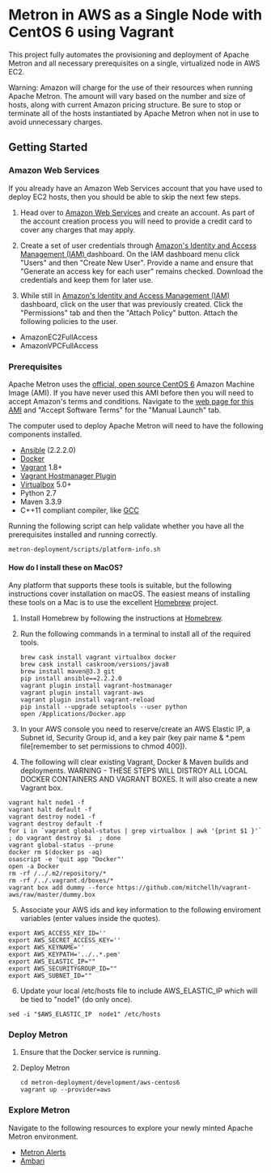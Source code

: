 <!--
Licensed to the Apache Software Foundation (ASF) under one
or more contributor license agreements.  See the NOTICE file
distributed with this work for additional information
regarding copyright ownership.  The ASF licenses this file
to you under the Apache License, Version 2.0 (the
"License"); you may not use this file except in compliance
with the License.  You may obtain a copy of the License at

    http://www.apache.org/licenses/LICENSE-2.0

Unless required by applicable law or agreed to in writing, software
distributed under the License is distributed on an "AS IS" BASIS,
WITHOUT WARRANTIES OR CONDITIONS OF ANY KIND, either express or implied.
See the License for the specific language governing permissions and
limitations under the License.
-->
Metron in AWS as a Single Node with CentOS 6 using Vagrant
==================

This project fully automates the provisioning and deployment of Apache Metron and all necessary prerequisites on a single, virtualized node in AWS EC2. 

Warning: Amazon will charge for the use of their resources when running Apache Metron.  The amount will vary based on the number and size of hosts, along with current Amazon pricing structure.  Be sure to stop or terminate all of the hosts instantiated by Apache Metron when not in use to avoid unnecessary charges.

Getting Started
---------------
### Amazon Web Services

If you already have an Amazon Web Services account that you have used to deploy EC2 hosts, then you should be able to skip the next few steps.

1. Head over to [Amazon Web Services](http://aws.amazon.com/) and create an account.  As part of the account creation process you will need to provide a credit card to cover any charges that may apply.

2. Create a set of user credentials through [Amazon's Identity and Access Management (IAM) ](https://console.aws.amazon.com/iam/) dashboard.  On the IAM dashboard menu click "Users" and then "Create New User". Provide a name and ensure that "Generate an access key for each user" remains checked.  Download the credentials and keep them for later use.

3.  While still in [Amazon's Identity and Access Management (IAM) ](https://console.aws.amazon.com/iam/) dashboard, click on the user that was previously created.  Click the "Permissions" tab and then the "Attach Policy" button.  Attach the following policies to the user.

  - AmazonEC2FullAccess
  - AmazonVPCFullAccess



### Prerequisites
Apache Metron uses the [official, open source CentOS 6](https://aws.amazon.com/marketplace/pp/B00NQAYLWO) Amazon Machine Image (AMI).  If you have never used this AMI before then you will need to accept Amazon's terms and conditions. Navigate to the [web page for this AMI](https://aws.amazon.com/marketplace/pp/B00NQAYLWO) and "Accept Software Terms" for the "Manual Launch" tab.

The computer used to deploy Apache Metron will need to have the following components installed.

 - [Ansible](https://github.com/ansible/ansible) (2.2.2.0)
 - [Docker](https://www.docker.com/community-edition)
 - [Vagrant](https://www.vagrantup.com) 1.8+
 - [Vagrant Hostmanager Plugin](https://github.com/devopsgroup-io/vagrant-hostmanager)
 - [Virtualbox](https://virtualbox.org) 5.0+
 - Python 2.7
 - Maven 3.3.9
 - C++11 compliant compiler, like [GCC](https://gcc.gnu.org/projects/cxx-status.html#cxx11)

Running the following script can help validate whether you have all the prerequisites installed and running correctly.

  ```
  metron-deployment/scripts/platform-info.sh
  ```

#### How do I install these on MacOS?

Any platform that supports these tools is suitable, but the following instructions cover installation on macOS.  The easiest means of installing these tools on a Mac is to use the excellent [Homebrew](http://brew.sh/) project.

1. Install Homebrew by following the instructions at [Homebrew](http://brew.sh/).

2. Run the following commands in a terminal to install all of the required tools.

    ```  
    brew cask install vagrant virtualbox docker
    brew cask install caskroom/versions/java8
    brew install maven@3.3 git
    pip install ansible==2.2.2.0
    vagrant plugin install vagrant-hostmanager
    vagrant plugin install vagrant-aws
    vagrant plugin install vagrant-reload
    pip install --upgrade setuptools --user python
    open /Applications/Docker.app
    ```
3. In your AWS console you need to reserve/create an AWS Elastic IP, a Subnet id, Security Group id, and a key pair (key pair name & *.pem file[remember to set permissions to chmod 400]).

4. The following will clear existing Vagrant, Docker & Maven builds and deployments. WARNING - THESE STEPS WILL DISTROY ALL LOCAL DOCKER CONTAINERS AND VAGRANT BOXES. It will also create a new Vagrant box.
```
vagrant halt node1 -f
vagrant halt default -f
vagrant destroy node1 -f
vagrant destroy default -f
for i in `vagrant global-status | grep virtualbox | awk '{print $1 }'` ; do vagrant destroy $i  ; done
vagrant global-status --prune
docker rm $(docker ps -aq)
osascript -e 'quit app "Docker"'
open -a Docker
rm -rf /../.m2/repository/*
rm -rf /../.vagrant.d/boxes/*
vagrant box add dummy --force https://github.com/mitchellh/vagrant-aws/raw/master/dummy.box
```
5. Associate your AWS ids and key information to the following enviroment variables (enter values inside the quotes).
```
export AWS_ACCESS_KEY_ID=''
export AWS_SECRET_ACCESS_KEY=''
export AWS_KEYNAME=''
export AWS_KEYPATH='../..*.pem'
export AWS_ELASTIC_IP=""
export AWS_SECURITYGROUP_ID=""
export AWS_SUBNET_ID=""
```
6. Update your local /etc/hosts file to include AWS_ELASTIC_IP which will be tied to "node1" (do only once).
```
sed -i "$AWS_ELASTIC_IP  node1" /etc/hosts
```

### Deploy Metron

1. Ensure that the Docker service is running.

2. Deploy Metron

    ```
    cd metron-deployment/development/aws-centos6
    vagrant up --provider=aws
    ```

### Explore Metron

Navigate to the following resources to explore your newly minted Apache Metron environment.

* [Metron Alerts](http://<elasticip>:4201)
* [Ambari](http://<elasticip>:8080)
